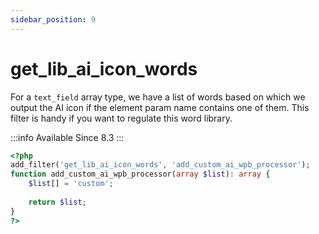```yaml
---
sidebar_position: 9
---
```


# get_lib_ai_icon_words

For a `text_field` array type, we have a list of words based on which we output the AI icon if the element param name contains one of them. This filter is handy if you want to regulate this word library.

:::info
Available Since 8.3
:::

```php
<?php
add_filter('get_lib_ai_icon_words', 'add_custom_ai_wpb_processor');
function add_custom_ai_wpb_processor(array $list): array {
    $list[] = 'custom';
    
    return $list;
}
?>
```
